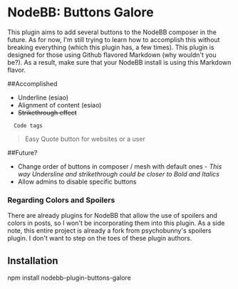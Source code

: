 # NodeBB: Buttons Galore

This plugin aims to add several buttons to the NodeBB composer in the future. As for now, I'm still trying to learn how to accomplish this without breaking everything (which this plugin has, a few times). This plugin is designed for those using Github flavored Markdown (why wouldn't you be?). As a result, make sure that your NodeBB install is using this Markdown flavor.


##Accomplished
* Underline (esiao)
* Alignment of content (esiao)
* ~~Strikethrough effect~~

```
  Code tags
  ```
  
> Easy Quote button for websites or a user
  

##Future? 
* Change order of buttons in composer / mesh with default ones - _This way Undersline and strikethrough could be closer to Bold and Italics_
* Allow admins to disable specific buttons

### Regarding Colors and Spoilers
There are already plugins for NodeBB that allow the use of spoilers and colors in posts, so I won't be incorporating them into this plugin. As a side note, this entire project is already a fork from psychobunny's spoilers plugin. I don't want to step on the toes of these plugin authors.

## Installation

npm install nodebb-plugin-buttons-galore
